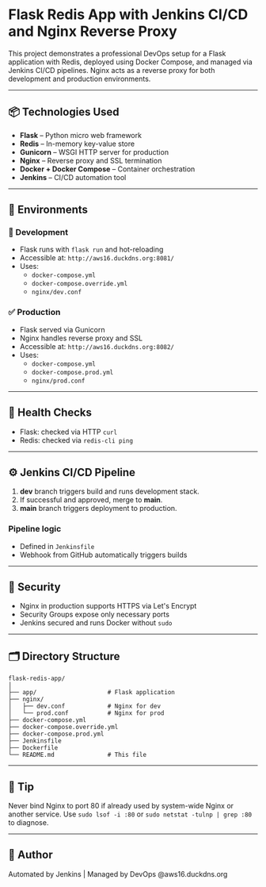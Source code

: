 # Flask Redis App with Jenkins CI/CD and Nginx Reverse Proxy

This project demonstrates a professional DevOps setup for a Flask application with Redis, deployed using Docker Compose, and managed via Jenkins CI/CD pipelines. Nginx acts as a reverse proxy for both development and production environments.

---

## 📦 Technologies Used

- **Flask** – Python micro web framework
- **Redis** – In-memory key-value store
- **Gunicorn** – WSGI HTTP server for production
- **Nginx** – Reverse proxy and SSL termination
- **Docker + Docker Compose** – Container orchestration
- **Jenkins** – CI/CD automation tool

---

## 🚀 Environments

### 🔧 Development

- Flask runs with `flask run` and hot-reloading
- Accessible at: `http://aws16.duckdns.org:8081/`
- Uses:
  - `docker-compose.yml`
  - `docker-compose.override.yml`
  - `nginx/dev.conf`

### ✅ Production

- Flask served via Gunicorn
- Nginx handles reverse proxy and SSL
- Accessible at: `http://aws16.duckdns.org:8082/`
- Uses:
  - `docker-compose.yml`
  - `docker-compose.prod.yml`
  - `nginx/prod.conf`

---

## 🧪 Health Checks

- Flask: checked via HTTP `curl`
- Redis: checked via `redis-cli ping`

---

## ⚙ Jenkins CI/CD Pipeline

1. **dev** branch triggers build and runs development stack.
2. If successful and approved, merge to **main**.
3. **main** branch triggers deployment to production.

### Pipeline logic

- Defined in `Jenkinsfile`
- Webhook from GitHub automatically triggers builds

---

## 🔐 Security

- Nginx in production supports HTTPS via Let's Encrypt
- Security Groups expose only necessary ports
- Jenkins secured and runs Docker without `sudo`

---

## 🗂 Directory Structure

```
flask-redis-app/
│
├── app/                    # Flask application
├── nginx/
│   ├── dev.conf            # Nginx for dev
│   └── prod.conf           # Nginx for prod
├── docker-compose.yml
├── docker-compose.override.yml
├── docker-compose.prod.yml
├── Jenkinsfile
├── Dockerfile
└── README.md               # This file
```

---

## 🧠 Tip

Never bind Nginx to port 80 if already used by system-wide Nginx or another service.
Use `sudo lsof -i :80` or `sudo netstat -tulnp | grep :80` to diagnose.

---

## 👤 Author

Automated by Jenkins | Managed by DevOps @aws16.duckdns.org
